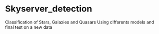 # Skyserver_detection
Classification of Stars, Galaxies and Quasars
Using differents models and final test on a new data
